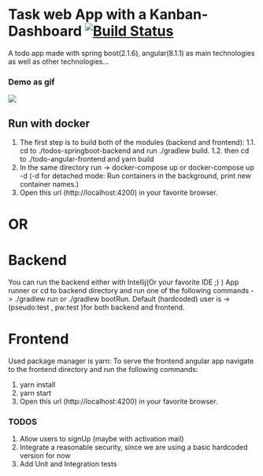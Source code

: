 # Task web App with a Kanban-Dashboard  [![Build Status](https://travis-ci.com/zbennis/spring-boot-angular-todo-app-with-kanban-dashboard.svg?token=zHqcVD8zUzTqHSqfzYUB&branch=master)](https://travis-ci.com/zbennis/spring-boot-angular-todo-app-with-kanban-dashboard)
A todo app made with spring boot(2.1.6), angular(8.1.1) as main technologies as well as other technologies...

### Demo as gif
![](/gifs/todo-app.gif)


## Run with docker

1. The first step is to build both of the modules (backend and frontend):
    1.1.  cd to ./todos-springboot-backend and run ./gradlew build.
    1.2. then cd to ./todo-angular-frontend and yarn build
2. In the same directory run -> docker-compose up or docker-compose up -d (-d for detached mode: Run containers in the background, print new container names.)
3. Open this url (http://localhost:4200) in your favorite browser. 

# OR

# Backend

You can run the backend either with Intellij(Or your favorite IDE ;) ) App runner or
cd to backend directory and run one of the following commands -> ./gradlew run or ./gradlew bootRun.
Default (hardcoded) user is -> (pseudo:test , pw:test )for both backend and frontend.

# Frontend 

Used package manager is yarn:
To serve the frontend angular app navigate to the frontend directory and run the following commands:
1. yarn install
2. yarn start
3. Open this url (http://localhost:4200) in your favorite browser.  


### TODOS 
1. Allow users to signUp (maybe with activation mail)
2. Integrate a reasonable security, since we are using a basic hardcoded version for now
3. Add Unit and Integration tests


